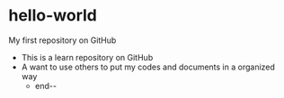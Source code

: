 # hello-world
My first repository on GitHub

- This is a learn repository on GitHub
- A want to use others to put my codes and documents in a organized way
     - end--

